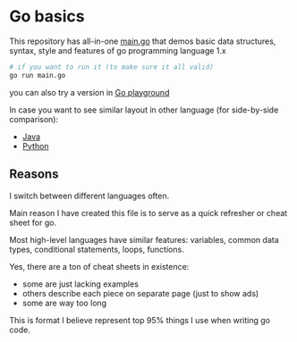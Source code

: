 # Go basics

This repository has all-in-one [main.go](./main.go) that demos basic data structures, syntax, style and features of go programming language 1.x

```sh
# if you want to run it (to make sure it all valid)
go run main.go
```

you can also try a version in [Go playground](https://go.dev/play/p/c_VuwywumeY)

In case you want to see similar layout in other language (for side-by-side
comparison):
- [Java](https://github.com/antontsv/java-basics/blob/main/Showcase.java)
- [Python](https://github.com/antontsv/python-basics/blob/main/main.py)

## Reasons

I switch between different languages often.

Main reason I have created this file is to serve as a quick refresher or cheat sheet for go.

Most high-level languages have similar features: variables, common data types, conditional statements, loops, functions.

Yes, there are a ton of cheat sheets in existence:
- some are just lacking examples
- others describe each piece on separate page (just to show ads)
- some are way too long

This is format I believe represent top 95% things I use when writing go code.
